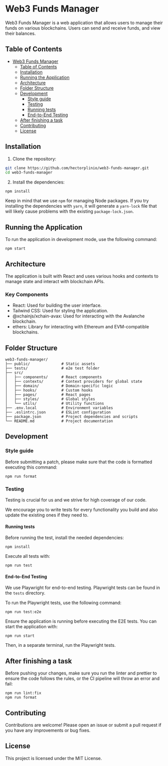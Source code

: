 # Web3 Funds Manager

Web3 Funds Manager is a web application that allows users to manage their funds on various blockchains. Users can send and receive funds, and view their balances.

## Table of Contents

- [Web3 Funds Manager](#web3-funds-manager)
  - [Table of Contents](#table-of-contents)
  - [Installation](#installation)
  - [Running the Application](#running-the-application)
  - [Architecture](#architecture)
  - [Folder Structure](#folder-structure)
  - [Development](#development)
    - [Style guide](#style-guide)
    - [Testing](#testing)
    - [Running tests](#running-tests)
    - [End-to-End Testing](#end-to-end-testing)
  - [After finishing a task](#after-finishing-a-task)
  - [Contributing](#contributing)
  - [License](#license)

## Installation

1. Clone the repository:

```bash
git clone https://github.com/hectorplinio/web3-funds-manager.git
cd web3-funds-manager
```

2. Install the dependencies:

```
npm install
```

Keep in mind that we use `npm` for managing Node packages. If you try installing the dependencies with `yarn`, it will generate a `yarn-lock` file that will likely cause problems with the existing `package-lock.json`.

## Running the Application

To run the application in development mode, use the following command:

```
npm start
```

## Architecture

The application is built with React and uses various hooks and contexts to manage state and interact with blockchain APIs.

### Key Components

- React: Used for building the user interface.
- Tailwind CSS: Used for styling the application.
- @xchainjs/xchain-avax: Used for interacting with the Avalanche blockchain.
- ethers: Library for interacting with Ethereum and EVM-compatible blockchains.

## Folder Structure

```
web3-funds-manager/
├── public/              # Static assets
├── tests/               # e2e test folder
├── src/
│   ├── components/      # React components
│   ├── contexts/        # Context providers for global state
│   ├── domain/          # Domain-specific logic
│   ├── hooks/           # Custom hooks
│   ├── pages/           # React pages
│   ├── styles/          # Global styles
│   └── utils/           # Utility functions
├── .env.local           # Environment variables
├── .eslintrc.json       # ESLint configuration
├── package.json         # Project dependencies and scripts
└── README.md            # Project documentation
```

## Development

### Style guide

Before submitting a patch, please make sure that the code is formatted executing this command:

```
npm run format
```

### Testing

Testing is crucial for us and we strive for high coverage of our code.

We encourage you to write tests for every functionality you build and also update the existing ones if they need to.

#### Running tests

Before running the test, install the needed dependencies:

```
npm install
```

Execute all tests with:

```
npm run test
```

#### End-to-End Testing

We use Playwright for end-to-end testing. Playwright tests can be found in the `tests` directory.

To run the Playwright tests, use the following command:

```
npm run test:e2e
```

Ensure the application is running before executing the E2E tests. You can start the application with:

```
npm run start
```

Then, in a separate terminal, run the Playwright tests.

## After finishing a task

Before pushing your changes, make sure you run the linter and prettier to ensure the code follows the rules, or the CI pipeline will throw an error and fail:

```
npm run lint:fix
npm run format
```

## Contributing

Contributions are welcome! Please open an issue or submit a pull request if you have any improvements or bug fixes.

## License

This project is licensed under the MIT License.
